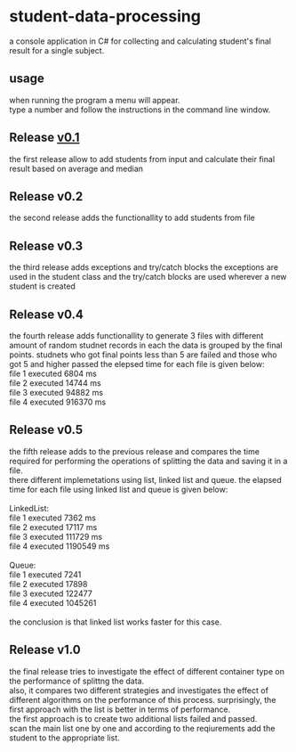 # student-data-processing
a console application in C# for collecting and calculating student's final result for a single subject.

## usage
when running the program a menu will appear.</br>
type a number and follow the instructions in the command line window.

## Release [v0.1](https://github.com/markvnr/student-data-processing/tree/f853c82bdc67f61e9e84f71dd8c0ddbddfa5f251) 
the first release allow to add students from input and calculate their final result based on average and median

## Release v0.2
the second release adds the functionallity to add students from file

## Release v0.3
the third release adds exceptions and try/catch blocks
the exceptions are used in the student class and the try/catch blocks are used wherever a new student is created

## Release v0.4
the fourth release adds functionallity to generate 3 files with different amount of random studnet records in each 
the data is grouped by the final points. studnets who got final points less than 5 are failed and those who got 5 and higher passed
the elepsed time for each file is given below:</br>
file 1 executed 6804 ms </br>
file 2 executed 14744 ms </br>
file 3 executed 94882 ms </br>
file 4 executed 916370 ms </br>

## Release  v0.5
the fifth release adds to the previous release and compares the time required for performing the operations of splitting the data and saving it in a file.</br>
there different implemetations using list, linked list and queue.
the elapsed time for each file using linked list and queue is given below:</br>
</br>
LinkedList:</br>
file 1 executed 7362 ms </br>
file 2 executed 17117 ms </br>
file 3 executed 111729 ms </br>
file 4 executed 1190549 ms </br>
</br>
Queue: </br>
file 1 executed 7241 </br>
file 2 executed 17898 </br>
file 3 executed 122477 </br>
file 4 executed 1045261 </br>
</br>
the conclusion is that linked list works faster for this case.

## Release v1.0
the final release tries to investigate the effect of different container type on the performance of splittng the data.</br>
also, it compares two different strategies and investigates the effect of different algorithms on the performance of this process. 
surprisingly, the first approach with the list is better in terms of performance.</br>
the first approach is to create two additional lists failed and passed.</br>
scan the main list one by one and according to the reqiurements add the student to the appropriate list. 

